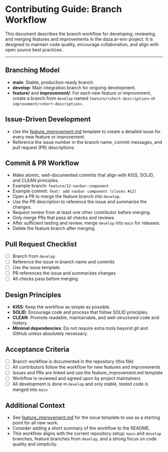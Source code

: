 # Contributing Guide: Branch Workflow

This document describes the branch workflow for developing, reviewing, and merging features and improvements in the daza.ar-env project. It is designed to maintain code quality, encourage collaboration, and align with open source best practices.

---

## Branching Model

- **main**: Stable, production-ready branch.
- **develop**: Main integration branch for ongoing development.
- **feature/** and **improvement/**: For each new feature or improvement, create a branch from `develop` named `feature/<short-description>` or `improvement/<short-description>`.

## Issue-Driven Development

- Use the [feature_improvement.md](.github/ISSUE_TEMPLATE/feature_improvement.md) template to create a detailed issue for every new feature or improvement.
- Reference the issue number in the branch name, commit messages, and pull request (PR) descriptions.

## Commit & PR Workflow

- Make atomic, well-documented commits that align with KISS, SOLID, and CLEAN principles.
- Example branch: `feature/12-navbar-component`
- Example commit: `feat: add navbar component (closes #12)`
- Open a PR to merge the feature branch into `develop`.
- Use the PR description to reference the issue and summarize the changes.
- Request review from at least one other contributor before merging.
- Only merge PRs that pass all checks and reviews.
- After sufficient testing and review, merge `develop` into `main` for releases.
- Delete the feature branch after merging.

## Pull Request Checklist

- [ ] Branch from `develop`
- [ ] Reference the issue in branch name and commits
- [ ] Use the issue template
- [ ] PR references the issue and summarizes changes
- [ ] All checks pass before merging

## Design Principles

- **KISS**: Keep the workflow as simple as possible.
- **SOLID**: Encourage code and process that follow SOLID principles.
- **CLEAN**: Promote readable, maintainable, and well-structured code and history.
- **Minimal dependencies**: Do not require extra tools beyond git and GitHub unless absolutely necessary.

## Acceptance Criteria

- [ ] Branch workflow is documented in the repository (this file)
- [ ] All contributors follow the workflow for new features and improvements
- [ ] Issues and PRs are linked and use the feature_improvement.md template
- [ ] Workflow is reviewed and agreed upon by project maintainers
- [ ] All development is done in `develop` and only stable, tested code is merged into `main`

## Additional Context

- See [feature_improvement.md](.github/ISSUE_TEMPLATE/feature_improvement.md) for the issue template to use as a starting point for all new work.
- Consider adding a short summary of the workflow to the README.
- This workflow aligns with the current repository setup: `main` and `develop` branches, feature branches from `develop`, and a strong focus on code quality and simplicity.
